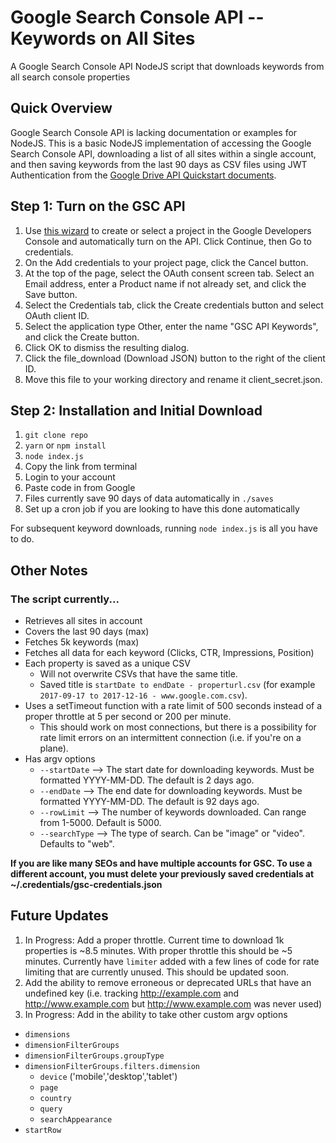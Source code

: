 # Google Search Console API -- Keywords on All Sites

A Google Search Console API NodeJS script that downloads keywords from all search console properties

## Quick Overview

Google Search Console API is lacking documentation or examples for NodeJS. This is a basic NodeJS implementation of accessing the Google Search Console API, downloading a list of all sites within a single account, and then saving keywords from the last 90 days as CSV files using JWT Authentication from the [Google Drive API Quickstart documents](https://developers.google.com/drive/v3/web/quickstart/nodejs). 

## Step 1: Turn on the GSC API
1. Use [this wizard](https://console.developers.google.com/start/api?id=webmasters) to create or select a project in the Google Developers Console and automatically turn on the API. Click Continue, then Go to credentials.
2. On the Add credentials to your project page, click the Cancel button.
3. At the top of the page, select the OAuth consent screen tab. Select an Email address, enter a Product name if not already set, and click the Save button.
4. Select the Credentials tab, click the Create credentials button and select OAuth client ID.
5. Select the application type Other, enter the name "GSC API Keywords", and click the Create button.
6. Click OK to dismiss the resulting dialog.
7. Click the file_download (Download JSON) button to the right of the client ID.
8. Move this file to your working directory and rename it client_secret.json.

## Step 2: Installation and Initial Download

1. `git clone repo` 
2. `yarn` or `npm install`
3. `node index.js`
4. Copy the link from terminal
5. Login to your account
6. Paste code in from Google
7. Files currently save 90 days of data automatically in `./saves`
8. Set up a cron job if you are looking to have this done automatically

For subsequent keyword downloads, running `node index.js` is all you have to do.

## Other Notes

### The script currently...
- Retrieves all sites in account
- Covers the last 90 days (max)
- Fetches 5k keywords (max)
- Fetches all data for each keyword (Clicks, CTR, Impressions, Position) 
- Each property is saved as a unique CSV
  - Will not overwrite CSVs that have the same title. 
  - Saved title is `startDate to endDate - properturl.csv` (for example `2017-09-17 to 2017-12-16 - www.google.com.csv`).
- Uses a setTimeout function with a rate limit of 500 seconds instead of a proper throttle at 5 per second or 200 per minute. 
  - This should work on most connections, but there is a possibility for rate limit errors on an intermittent connection (i.e. if you're on a plane).
- Has argv options
  - `--startDate` --> The start date for downloading keywords. Must be formatted YYYY-MM-DD. The default is 2 days ago.
  - `--endDate` --> The end date for downloading keywords. Must be formatted YYYY-MM-DD. The default is 92 days ago.
  - `--rowLimit` --> The number of keywords downloaded. Can range from 1-5000. Default is 5000.
  - `--searchType` --> The type of search. Can be "image" or "video". Defaults to "web".


**If you are like many SEOs and have multiple accounts for GSC. To use a different account, you must delete your previously saved credentials at ~/.credentials/gsc-credentials.json**

## Future Updates

1. In Progress: Add a proper throttle. Current time to download 1k properties is ~8.5 minutes. With proper throttle this should be ~5 minutes. Currently have `limiter` added with a few lines of code for rate limiting that are currently unused. This should be updated soon.
2. Add the ability to remove erroneous or deprecated URLs that have an undefined key (i.e. tracking http://example.com and http://www.example.com but http://www.example.com was never used)
3. In Progress: Add in the ability to take other custom argv options 
  - `dimensions`
  - `dimensionFilterGroups` 
  - `dimensionFilterGroups.groupType`
  - `dimensionFilterGroups.filters.dimension`
    - `device` ('mobile','desktop','tablet') 
    - `page`
    - `country` 
    - `query` 
    - `searchAppearance`
  - `startRow`
